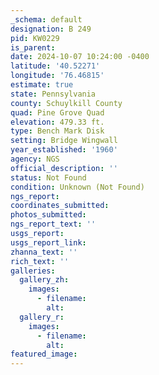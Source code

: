 ```yaml
---
_schema: default
designation: B 249
pid: KW0229
is_parent:
date: 2024-10-07 10:24:00 -0400
latitude: '40.52271'
longitude: '76.46815'
estimate: true
state: Pennsylvania
county: Schuylkill County
quad: Pine Grove Quad
elevation: 479.33 ft.
type: Bench Mark Disk
setting: Bridge Wingwall
year_established: '1960'
agency: NGS
official_description: ''
status: Not Found
condition: Unknown (Not Found)
ngs_report:
coordinates_submitted:
photos_submitted:
ngs_report_text: ''
usgs_report:
usgs_report_link:
zhanna_text: ''
rich_text: ''
galleries:
  gallery_zh:
    images:
      - filename:
        alt:
  gallery_r:
    images:
      - filename:
        alt:
featured_image:
---
```

